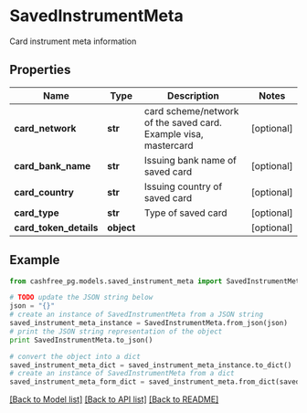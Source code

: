 # SavedInstrumentMeta

Card instrument meta information

## Properties
Name | Type | Description | Notes
------------ | ------------- | ------------- | -------------
**card_network** | **str** | card scheme/network of the saved card. Example visa, mastercard | [optional] 
**card_bank_name** | **str** | Issuing bank name of saved card | [optional] 
**card_country** | **str** | Issuing country of saved card | [optional] 
**card_type** | **str** | Type of saved card | [optional] 
**card_token_details** | **object** |  | [optional] 

## Example

```python
from cashfree_pg.models.saved_instrument_meta import SavedInstrumentMeta

# TODO update the JSON string below
json = "{}"
# create an instance of SavedInstrumentMeta from a JSON string
saved_instrument_meta_instance = SavedInstrumentMeta.from_json(json)
# print the JSON string representation of the object
print SavedInstrumentMeta.to_json()

# convert the object into a dict
saved_instrument_meta_dict = saved_instrument_meta_instance.to_dict()
# create an instance of SavedInstrumentMeta from a dict
saved_instrument_meta_form_dict = saved_instrument_meta.from_dict(saved_instrument_meta_dict)
```
[[Back to Model list]](../README.md#documentation-for-models) [[Back to API list]](../README.md#documentation-for-api-endpoints) [[Back to README]](../README.md)


